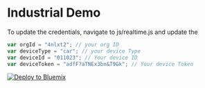 # Industrial Demo


To update the credentials, navigate to js/realtime.js and update the 

```javascript
var orgId = "4nlxt2"; // your org ID
var deviceType = "car"; // your device Type
var deviceId = "011023"; // Your device ID
var deviceToken = "adfF?aTNEx3bn&T9Gk"; // Your device Token
```
<a href="https://bluemix.net/deploy?repository=https://github.com/vcornej/IndustrialDemo"> <img src="https://bluemix.net/deploy/button.png" alt="Deploy to Bluemix"></a>

